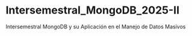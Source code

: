 # Intersemestral_MongoDB_2025-II
Intersemestral MongoDB y su Aplicación en el Manejo de Datos Masivos
